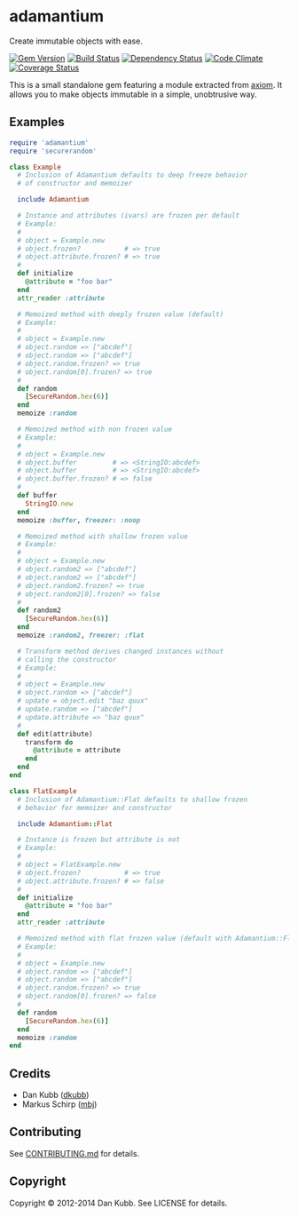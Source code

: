 # adamantium

Create immutable objects with ease.

[![Gem Version](https://badge.fury.io/rb/adamantium.png)][gem]
[![Build Status](https://secure.travis-ci.org/dkubb/adamantium.png?branch=master)][travis]
[![Dependency Status](https://gemnasium.com/dkubb/adamantium.png)][gemnasium]
[![Code Climate](https://codeclimate.com/github/dkubb/adamantium.png)][codeclimate]
[![Coverage Status](https://coveralls.io/repos/dkubb/adamantium/badge.png?branch=master)][coveralls]

[gem]: https://rubygems.org/gems/adamantium
[travis]: https://travis-ci.org/dkubb/adamantium
[gemnasium]: https://gemnasium.com/dkubb/adamantium
[codeclimate]: https://codeclimate.com/github/dkubb/adamantium
[coveralls]: https://coveralls.io/r/dkubb/adamantium

This is a small standalone gem featuring a module extracted from [axiom](https://github.com/dkubb/axiom).
It allows you to make objects immutable in a simple, unobtrusive way.

## Examples

``` ruby
require 'adamantium'
require 'securerandom'

class Example
  # Inclusion of Adamantium defaults to deep freeze behavior
  # of constructor and memoizer

  include Adamantium

  # Instance and attributes (ivars) are frozen per default
  # Example:
  #
  # object = Example.new
  # object.frozen?           # => true
  # object.attribute.frozen? # => true
  #
  def initialize
    @attribute = "foo bar"
  end
  attr_reader :attribute

  # Memoized method with deeply frozen value (default)
  # Example:
  #
  # object = Example.new
  # object.random => ["abcdef"]
  # object.random => ["abcdef"]
  # object.random.frozen? => true
  # object.random[0].frozen? => true
  #
  def random
    [SecureRandom.hex(6)]
  end
  memoize :random

  # Memoized method with non frozen value
  # Example:
  #
  # object = Example.new
  # object.buffer         # => <StringIO:abcdef>
  # object.buffer         # => <StringIO:abcdef>
  # object.buffer.frozen? # => false
  #
  def buffer
    StringIO.new
  end
  memoize :buffer, freezer: :noop

  # Memoized method with shallow frozen value
  # Example:
  #
  # object = Example.new
  # object.random2 => ["abcdef"]
  # object.random2 => ["abcdef"]
  # object.random2.frozen? => true
  # object.random2[0].frozen? => false
  #
  def random2
    [SecureRandom.hex(6)]
  end
  memoize :random2, freezer: :flat

  # Transform method derives changed instances without
  # calling the constructor
  # Example:
  #
  # object = Example.new
  # object.random => ["abcdef"]
  # update = object.edit "baz quux"
  # update.random => ["abcdef"]
  # update.attribute => "baz quux"
  #
  def edit(attribute)
    transform do
      @attribute = attribute
    end
  end
end

class FlatExample
  # Inclusion of Adamantium::Flat defaults to shallow frozen
  # behavior for memoizer and constructor

  include Adamantium::Flat

  # Instance is frozen but attribute is not
  # Example:
  #
  # object = FlatExample.new
  # object.frozen?           # => true
  # object.attribute.frozen? # => false
  #
  def initialize
    @attribute = "foo bar"
  end
  attr_reader :attribute

  # Memoized method with flat frozen value (default with Adamantium::Flat)
  # Example:
  #
  # object = Example.new
  # object.random => ["abcdef"]
  # object.random => ["abcdef"]
  # object.random.frozen? => true
  # object.random[0].frozen? => false
  #
  def random
    [SecureRandom.hex(6)]
  end
  memoize :random
end
```

## Credits

* Dan Kubb ([dkubb](https://github.com/dkubb))
* Markus Schirp ([mbj](https://github.com/mbj))

## Contributing

See [CONTRIBUTING.md](CONTRIBUTING.md) for details.

## Copyright

Copyright &copy; 2012-2014 Dan Kubb. See LICENSE for details.

